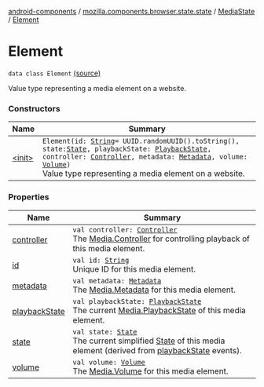 [android-components](../../../index.md) / [mozilla.components.browser.state.state](../../index.md) / [MediaState](../index.md) / [Element](./index.md)

# Element

`data class Element` [(source)](https://github.com/mozilla-mobile/android-components/blob/master/components/browser/state/src/main/java/mozilla/components/browser/state/state/MediaState.kt#L42)

Value type representing a media element on a website.

### Constructors

| Name | Summary |
|---|---|
| [&lt;init&gt;](-init-.md) | `Element(id: `[`String`](https://kotlinlang.org/api/latest/jvm/stdlib/kotlin/-string/index.html)` = UUID.randomUUID().toString(), state: `[`State`](../../../mozilla.components.concept.engine.media/-media/-state/index.md)`, playbackState: `[`PlaybackState`](../../../mozilla.components.concept.engine.media/-media/-playback-state/index.md)`, controller: `[`Controller`](../../../mozilla.components.concept.engine.media/-media/-controller/index.md)`, metadata: `[`Metadata`](../../../mozilla.components.concept.engine.media/-media/-metadata/index.md)`, volume: `[`Volume`](../../../mozilla.components.concept.engine.media/-media/-volume/index.md)`)`<br>Value type representing a media element on a website. |

### Properties

| Name | Summary |
|---|---|
| [controller](controller.md) | `val controller: `[`Controller`](../../../mozilla.components.concept.engine.media/-media/-controller/index.md)<br>The [Media.Controller](../../../mozilla.components.concept.engine.media/-media/-controller/index.md) for controlling playback of this media element. |
| [id](id.md) | `val id: `[`String`](https://kotlinlang.org/api/latest/jvm/stdlib/kotlin/-string/index.html)<br>Unique ID for this media element. |
| [metadata](metadata.md) | `val metadata: `[`Metadata`](../../../mozilla.components.concept.engine.media/-media/-metadata/index.md)<br>The [Media.Metadata](../../../mozilla.components.concept.engine.media/-media/-metadata/index.md) for this media element. |
| [playbackState](playback-state.md) | `val playbackState: `[`PlaybackState`](../../../mozilla.components.concept.engine.media/-media/-playback-state/index.md)<br>The current [Media.PlaybackState](../../../mozilla.components.concept.engine.media/-media/-playback-state/index.md) of this media element. |
| [state](state.md) | `val state: `[`State`](../../../mozilla.components.concept.engine.media/-media/-state/index.md)<br>The current simplified [State](../-state/index.md) of this media element (derived from [playbackState](playback-state.md) events). |
| [volume](volume.md) | `val volume: `[`Volume`](../../../mozilla.components.concept.engine.media/-media/-volume/index.md)<br>The [Media.Volume](../../../mozilla.components.concept.engine.media/-media/-volume/index.md) for this media element. |
